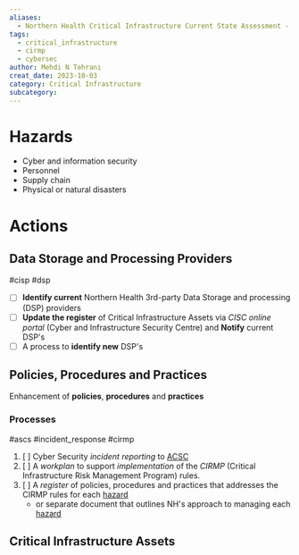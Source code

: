 ```yaml
---
aliases:
  - Northern Health Critical Infrastructure Current State Assessment - Sep 2023
tags:
  - critical_infrastructure
  - cirmp
  - cybersec
author: Mehdi N Tehrani
creat_date: 2023-10-03
category: Critical Infrastructure
subcategory:
---
```

# Hazards
- Cyber and information security
- Personnel
- Supply chain
- Physical or natural disasters
# Actions
## Data Storage and Processing Providers
#cisp #dsp
- [ ] **Identify current** Northern Health 3rd-party Data Storage and processing (DSP) providers
- [ ] **Update the register** of Critical Infrastructure Assets via *CISC online portal* (Cyber and Infrastructure Security Centre) and **Notify** current DSP's 
- [ ] A process to **identify new** DSP's

## Policies, Procedures and Practices
Enhancement of **policies**, **procedures** and **practices**
### Processes
#ascs #incident_response #cirmp
1.  [ ] Cyber Security *incident reporting* to [ACSC](https://www.cyber.gov.au/resources-business-and-government/essential-cyber-security/ism/cyber-security-guidelines/guidelines-cyber-security-incidents) 
2.  [ ] A *workplan* to support *implementation* of the *CIRMP* (Critical Infrastructure Risk Management Program) rules.
3.  [ ] A *register* of policies, procedures and practices that addresses the CIRMP rules for each [hazard](#Hazards)
	- or separate document that outlines NH's approach to managing each [hazard](#Hazards)

## Critical Infrastructure Assets

